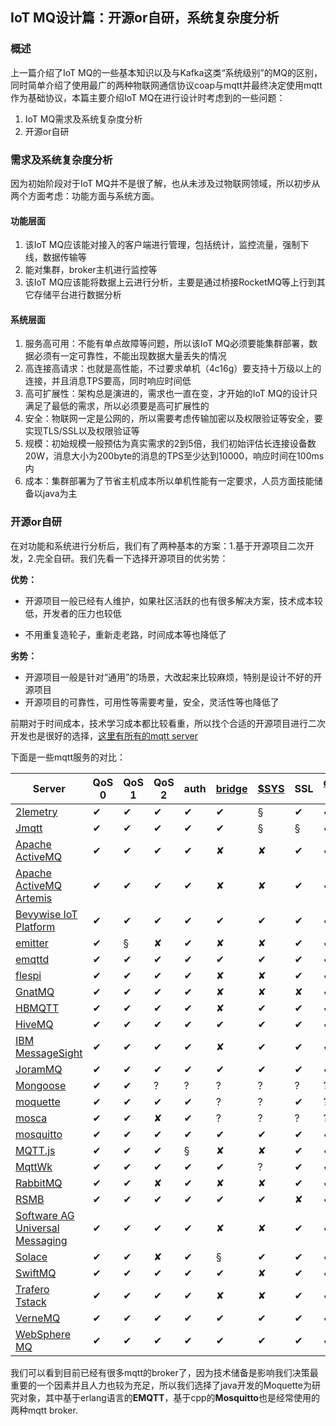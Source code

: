 ## IoT MQ设计篇：开源or自研，系统复杂度分析

### 概述

上一篇介绍了IoT MQ的一些基本知识以及与Kafka这类“系统级别”的MQ的区别，同时简单介绍了使用最广的两种物联网通信协议coap与mqtt并最终决定使用mqtt作为基础协议，本篇主要介绍IoT MQ在进行设计时考虑到的一些问题：

1. IoT MQ需求及系统复杂度分析
2. 开源or自研

### 需求及系统复杂度分析

因为初始阶段对于IoT MQ并不是很了解，也从未涉及过物联网领域，所以初步从两个方面考虑：功能方面与系统方面。

#### 功能层面

1. 该IoT MQ应该能对接入的客户端进行管理，包括统计，监控流量，强制下线，数据传输等
2. 能对集群，broker主机进行监控等
3. 该IoT MQ应该能将数据上云进行分析，主要是通过桥接RocketMQ等上行到其它存储平台进行数据分析

#### 系统层面

1. 服务高可用：不能有单点故障等问题，所以该IoT MQ必须要能集群部署，数据必须有一定可靠性，不能出现数据大量丢失的情况
2. 高连接高请求：也就是高性能，不过要求单机（4c16g）要支持十万级以上的连接，并且消息TPS要高，同时响应时间低
3. 高可扩展性：架构总是演进的，需求也一直在变，才开始的IoT MQ的设计只满足了最低的需求，所以必须要是高可扩展性的
4. 安全：物联网一定是公网的，所以需要考虑传输加密以及权限验证等安全，要实现TLS/SSL以及权限验证等
5. 规模：初始规模一般预估为真实需求的2到5倍，我们初始评估长连接设备数20W，消息大小为200byte的消息的TPS至少达到10000，响应时间在100ms内
6. 成本：集群部署为了节省主机成本所以单机性能有一定要求，人员方面技能储备以java为主

### 开源or自研

在对功能和系统进行分析后，我们有了两种基本的方案：1.基于开源项目二次开发，2.完全自研。我们先看一下选择开源项目的优劣势：

**优势：**

* 开源项目一般已经有人维护，如果社区活跃的也有很多解决方案，技术成本较低，开发者的压力也较低

* 不用重复造轮子，重新走老路，时间成本等也降低了

**劣势：**

* 开源项目一般是针对“通用”的场景，大改起来比较麻烦，特别是设计不好的开源项目
* 开源项目的可靠性，可用性等需要考量，安全，灵活性等也降低了

前期对于时间成本，技术学习成本都比较看重，所以找个合适的开源项目进行二次开发也是很好的选择，[这里有所有的mqtt server](https://github.com/mqtt/mqtt.github.io/wiki/brokers)

下面是一些mqtt服务的对比：

| Server                                                       | QoS 0 | QoS 1 | QoS 2 | auth | [bridge](https://github.com/mqtt/mqtt.github.io/wiki/bridge_protocol) | [$SYS](https://github.com/mqtt/mqtt.github.io/wiki/conventions#%24sys) | SSL  | [dynamic topics](https://github.com/mqtt/mqtt.github.io/wiki/are_topics_dynamic) | cluster | websockets | plugin system |
| ------------------------------------------------------------ | ----- | ----- | ----- | ---- | ------------------------------------------------------------ | ------------------------------------------------------------ | ---- | ------------------------------------------------------------ | ------- | ---------- | ------------- |
| [2lemetry](http://2lemetry.com/platform/)                    | ✔     | ✔     | ✔     | ✔    | ✔                                                            | §                                                            | ✔    | ✔                                                            | ✔       | ✔          | ✘             |
| [Jmqtt](https://github.com/Cicizz/jmqtt)                     | ✔     | ✔     | ✔     | ✔    | ✔                                                            | §                                                            | §    | ✔                                                            | §       | ✔          | ✔             |
| [Apache ActiveMQ](http://activemq.apache.org/)               | ✔     | ✔     | ✔     | ✔    | ✘                                                            | ✘                                                            | ✔    | ✔                                                            | ✔       | ✔          | ✔             |
| [Apache ActiveMQ Artemis](http://activemq.apache.org/artemis) | ✔     | ✔     | ✔     | ✔    | ✘                                                            | ✘                                                            | ✔    | ✔                                                            | ✔       | ✔          | ✔             |
| [Bevywise IoT Platform](https://www.bevywise.com/iot-platform/) | ✔     | ✔     | ✔     | ✔    | ✔                                                            | ✔                                                            | ✔    | ✔                                                            | ✔       | ✔          | **rm**        |
| [emitter](https://github.com/emitter-io/emitter)             | ✔     | §     | ✘     | ✔    | ✘                                                            | ✘                                                            | ✔    | ✔                                                            | ✔       | ✔          | ✘             |
| [emqttd](http://emqtt.io/)                                   | ✔     | ✔     | ✔     | ✔    | ✔                                                            | ✔                                                            | ✔    | ✔                                                            | ✔       | ✔          | ✔             |
| [flespi](https://flespi.com/mqtt-broker)                     | ✔     | ✔     | ✔     | ✔    | ✘                                                            | ✘                                                            | ✔    | ✔                                                            | ✔       | ✔          | ✘             |
| [GnatMQ](https://github.com/ppatierno/gnatmq)                | ✔     | ✔     | ✔     | ✔    | ✘                                                            | ✘                                                            | ✘    | ✔                                                            | ✘       | ✘          | ✘             |
| [HBMQTT](https://github.com/beerfactory/hbmqtt)              | ✔     | ✔     | ✔     | ✔    | ✘                                                            | ✔                                                            | ✔    | ✔                                                            | ✘       | ✔          | ✔             |
| [HiveMQ](http://www.hivemq.com/)                             | ✔     | ✔     | ✔     | ✔    | ✔                                                            | ✔                                                            | ✔    | ✔                                                            | ✔       | ✔          | ✔             |
| [IBM MessageSight](http://www-03.ibm.com/software/products/en/messagesight/) | ✔     | ✔     | ✔     | ✔    | ✘                                                            | ✔                                                            | ✔    | ✔                                                            | §       | ✔          | ✘             |
| [JoramMQ](http://mqtt.jorammq.com/)                          | ✔     | ✔     | ✔     | ✔    | ✔                                                            | ✔                                                            | ✔    | ✔                                                            | ✔       | ✔          | ✔             |
| [Mongoose](https://github.com/cesanta/mongoose)              | ✔     | ✔     | ?     | ?    | ?                                                            | ?                                                            | ?    | ?                                                            | ?       | ?          | ?             |
| [moquette](https://github.com/andsel/moquette)               | ✔     | ✔     | ✔     | ✔    | ?                                                            | ?                                                            | ✔    | ?                                                            | **rm**  | ✔          | ✘             |
| [mosca](https://github.com/mqtt/mqtt.github.io/wiki/mosca)   | ✔     | ✔     | ✘     | ✔    | ?                                                            | ?                                                            | ?    | ?                                                            | ✘       | ✔          | ✘             |
| [mosquitto](https://github.com/mqtt/mqtt.github.io/wiki/mosquitto_message_broker) | ✔     | ✔     | ✔     | ✔    | ✔                                                            | ✔                                                            | ✔    | ✔                                                            | §       | ✔          | ✔             |
| [MQTT.js](https://github.com/mqttjs/MQTT.js)                 | ✔     | ✔     | ✔     | §    | ✘                                                            | ✘                                                            | ✔    | ✔                                                            | ✘       | ✔          | ✘             |
| [MqttWk](https://github.com/Wizzercn/MqttWk)                 | ✔     | ✔     | ✔     | ✔    | ✔                                                            | ?                                                            | ✔    | ✔                                                            | ✔       | ✔          | ✘             |
| [RabbitMQ](http://www.rabbitmq.com/blog/2012/09/12/mqtt-adapter/) | ✔     | ✔     | ✘     | ✔    | ✘                                                            | ✘                                                            | ✔    | ✔                                                            | ?       | ?          | ?             |
| [RSMB](https://github.com/mqtt/mqtt.github.io/wiki/Really-Small-Message-Broker) | ✔     | ✔     | ✔     | ✔    | ✔                                                            | ✔                                                            | ✘    | ✔                                                            | ✘       | ✘          | ?             |
| [Software AG Universal Messaging](http://um.terracotta.org/#page/%2Fum.terracotta.org%2Funiversal-messaging-webhelp%2Fto-mqttoverview.html%23) | ✔     | ✔     | ✔     | ✔    | ✘                                                            | ✘                                                            | ✔    | ✔                                                            | ✔       | rm         | ✘             |
| [Solace](http://dev.solacesystems.com/tech)                  | ✔     | ✔     | ✘     | ✔    | §                                                            | ✔                                                            | ✔    | ✔                                                            | ✔       | ✔          | ✘             |
| [SwiftMQ](http://www.swiftmq.com/landing/router/index.html)  | ✔     | ✔     | ✔     | ✔    | ✔                                                            | ✘                                                            | ✔    | ✔                                                            | ✔       | ✘          | ✔             |
| [Trafero Tstack](https://github.com/trafero/tstack)          | ✔     | ✔     | ✔     | ✔    | ✘                                                            | ✘                                                            | ✔    | ✔                                                            | ✘       | ✘          | ✘             |
| [VerneMQ](https://verne.mq/)                                 | ✔     | ✔     | ✔     | ✔    | ✔                                                            | ✔                                                            | ✔    | ✔                                                            | ✔       | ✔          | ✔             |
| [WebSphere MQ](http://www-03.ibm.com/software/products/en/wmq/) | ✔     | ✔     | ✔     | ✔    | ✔                                                            | ✔                                                            | ✔    | ✔                                                            | ?       | ?          | ?             |

我们可以看到目前已经有很多mqtt的broker了，因为技术储备是影响我们决策最重要的一个因素并且人力也较为充足，所以我们选择了java开发的Moquette为研究对象，其中基于erlang语言的**EMQTT**，基于cpp的**Mosquitto**也是经常使用的两种mqtt broker.
